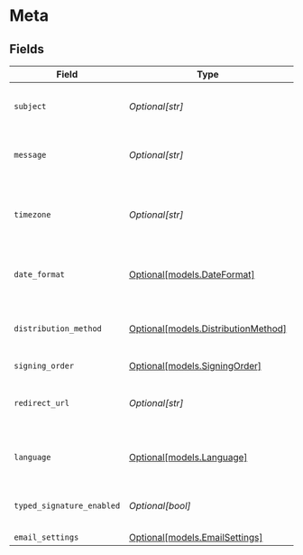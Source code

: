 # Meta


## Fields

| Field                                                                                              | Type                                                                                               | Required                                                                                           | Description                                                                                        |
| -------------------------------------------------------------------------------------------------- | -------------------------------------------------------------------------------------------------- | -------------------------------------------------------------------------------------------------- | -------------------------------------------------------------------------------------------------- |
| `subject`                                                                                          | *Optional[str]*                                                                                    | :heavy_minus_sign:                                                                                 | The subject of the email that will be sent to the recipients.                                      |
| `message`                                                                                          | *Optional[str]*                                                                                    | :heavy_minus_sign:                                                                                 | The message of the email that will be sent to the recipients.                                      |
| `timezone`                                                                                         | *Optional[str]*                                                                                    | :heavy_minus_sign:                                                                                 | The timezone to use for date fields and signing the document. Example Etc/UTC, Australia/Melbourne |
| `date_format`                                                                                      | [Optional[models.DateFormat]](../models/dateformat.md)                                             | :heavy_minus_sign:                                                                                 | The date format to use for date fields and signing the document.                                   |
| `distribution_method`                                                                              | [Optional[models.DistributionMethod]](../models/distributionmethod.md)                             | :heavy_minus_sign:                                                                                 | The distribution method to use when sending the document to the recipients.                        |
| `signing_order`                                                                                    | [Optional[models.SigningOrder]](../models/signingorder.md)                                         | :heavy_minus_sign:                                                                                 | N/A                                                                                                |
| `redirect_url`                                                                                     | *Optional[str]*                                                                                    | :heavy_minus_sign:                                                                                 | The URL to which the recipient should be redirected after signing the document.                    |
| `language`                                                                                         | [Optional[models.Language]](../models/language.md)                                                 | :heavy_minus_sign:                                                                                 | The language to use for email communications with recipients.                                      |
| `typed_signature_enabled`                                                                          | *Optional[bool]*                                                                                   | :heavy_minus_sign:                                                                                 | Whether to allow recipients to sign using a typed signature.                                       |
| `email_settings`                                                                                   | [Optional[models.EmailSettings]](../models/emailsettings.md)                                       | :heavy_minus_sign:                                                                                 | N/A                                                                                                |